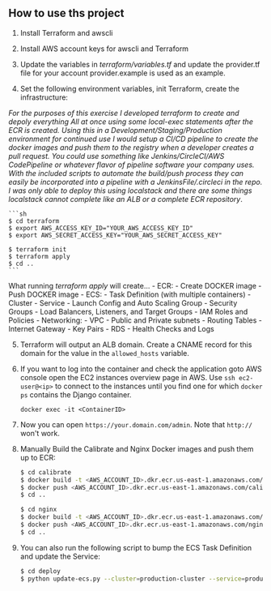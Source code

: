 ## How to use ths project

1. Install Terraform and awscli

2. Install AWS account keys for awscli and Terraform

3. Update the variables in *terraform/variables.tf* and update the provider.tf file for your account
   provider.example is used as an example.

4. Set the following environment variables, init Terraform, create the infrastructure:

  *For the purposes of this exercise I developed terraform to create and depoly everything
   All at once using some local-exec statements after the ECR is created. Using this in a
   Development/Staging/Production environment for continued use I would setup a CI/CD pipeline
   to create the docker images and push them to the registry when a developer creates a pull
   request. You could use something like Jenkins/CircleCI/AWS CodePipeline or whatever flavor
   of pipeline software your company uses. With the included scripts to automate the build/push
   process they can easily be incorporated into a pipeline with a JenkinsFile/.circleci in the repo.
   I was only able to deploy this using localstack and there are some things localstack cannot 
   complete like an ALB or a complete ECR repository*.

    ```sh
    $ cd terraform
    $ export AWS_ACCESS_KEY_ID="YOUR_AWS_ACCESS_KEY_ID"
    $ export AWS_SECRET_ACCESS_KEY="YOUR_AWS_SECRET_ACCESS_KEY"

    $ terraform init
    $ terraform apply
    $ cd ..
    ```
   What running *terraform apply* will create...
    - ECR:
        - Create DOCKER image
        - Push DOCKER image
    - ECS:
        - Task Definition (with multiple containers)
        - Cluster
        - Service
        - Launch Config and Auto Scaling Group
        - Security Groups
        - Load Balancers, Listeners, and Target Groups
    - IAM Roles and Policies
    - Networking:
        - VPC
        - Public and Private subnets
        - Routing Tables
        - Internet Gateway
        - Key Pairs
    - RDS
    - Health Checks and Logs

5. Terraform will output an ALB domain. Create a CNAME record for this domain
   for the value in the `allowed_hosts` variable.

6. If you want to log into the container and check the application goto AWS console
   open the EC2 instances overview page in AWS. Use `ssh ec2-user@<ip>` to connect 
   to the instances until you find one for which `docker ps` contains the Django 
   container.

   `docker exec -it <ContainerID>`

7. Now you can open `https://your.domain.com/admin`. Note that `http://` won't work.

8. Manually Build the Calibrate and Nginx Docker images and push them up to ECR:

    ```sh
    $ cd calibrate
    $ docker build -t <AWS_ACCOUNT_ID>.dkr.ecr.us-east-1.amazonaws.com/calibrate-app:latest .
    $ docker push <AWS_ACCOUNT_ID>.dkr.ecr.us-east-1.amazonaws.com/calibrate-app:latest
    $ cd ..

    $ cd nginx
    $ docker build -t <AWS_ACCOUNT_ID>.dkr.ecr.us-east-1.amazonaws.com/nginx:latest .
    $ docker push <AWS_ACCOUNT_ID>.dkr.ecr.us-east-1.amazonaws.com/nginx:latest
    $ cd ..
    ```

9. You can also run the following script to bump the ECS Task Definition and update the Service:

    ```sh
    $ cd deploy
    $ python update-ecs.py --cluster=production-cluster --service=production-service
    ```
